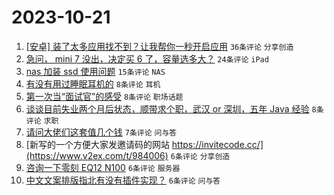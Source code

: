 # 2023-10-21

1. [[安卓] 装了太多应用找不到？让我帮你一秒开启应用](https://www.v2ex.com/t/983972) `36条评论` `分享创造`
1. [急问， mini 7 没出，决定买 6 了，容量选多大？](https://www.v2ex.com/t/983973) `24条评论` `iPad`
1. [nas 加装 ssd 使用问题](https://www.v2ex.com/t/983977) `15条评论` `NAS`
1. [有没有用过睡眠耳机的](https://www.v2ex.com/t/983996) `8条评论` `耳机`
1. [第一次当“面试官”的感受](https://www.v2ex.com/t/983978) `8条评论` `职场话题`
1. [谈谈目前失业两个月后状态，顺带求个职，武汉 or 深圳，五年 Java 经验](https://www.v2ex.com/t/983975) `8条评论` `求职`
1. [请问大佬们这套值几个钱](https://www.v2ex.com/t/983993) `7条评论` `问与答`
1. [新写的一个方便大家发邀请码的网站 https://invitecode.cc/](https://www.v2ex.com/t/984006) `6条评论` `分享创造`
1. [咨询一下零刻 EQ12 N100](https://www.v2ex.com/t/983987) `6条评论` `服务器`
1. [中文文案排版指北有没有插件实现？](https://www.v2ex.com/t/983968) `6条评论` `问与答`
